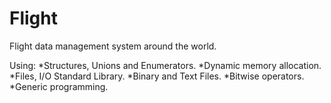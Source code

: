 # Flight
 Flight data management system around the world.

 Using:
        *Structures, Unions and Enumerators.
        *Dynamic memory allocation.
        *Files, I/O Standard Library.
        *Binary and Text Files.
        *Bitwise operators.
        *Generic programming.
